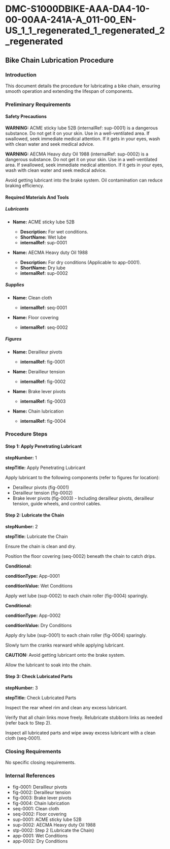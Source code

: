 # DMC-S1000DBIKE-AAA-DA4-10-00-00AA-241A-A_011-00_EN-US_1_1_regenerated_1_regenerated_2_regenerated

## Bike Chain Lubrication Procedure

### Introduction

This document details the procedure for lubricating a bike chain, ensuring smooth operation and extending the lifespan of components.

### Preliminary Requirements

#### Safety Precautions

**WARNING:** ACME sticky lube 52B (internalRef: sup-0001) is a dangerous substance. Do not get it on your skin. Use in a well-ventilated area. If swallowed, seek immediate medical attention. If it gets in your eyes, wash with clean water and seek medical advice.

**WARNING:** AECMA Heavy duty Oil 1988 (internalRef: sup-0002) is a dangerous substance.  Do not get it on your skin. Use in a well-ventilated area. If swallowed, seek immediate medical attention. If it gets in your eyes, wash with clean water and seek medical advice.

Avoid getting lubricant into the brake system. Oil contamination can reduce braking efficiency.

#### Required Materials And Tools

##### Lubricants

*   **Name:** ACME sticky lube 52B
    *   **Description:** For wet conditions.
    *   **ShortName:** Wet lube
    *   **internalRef:** sup-0001

*   **Name:** AECMA Heavy duty Oil 1988
    *   **Description:** For dry conditions (Applicable to app-0001).
    *   **ShortName:** Dry lube
    *   **internalRef:** sup-0002

##### Supplies

*   **Name:** Clean cloth
    *   **internalRef:** seq-0001

*   **Name:** Floor covering
    *   **internalRef:** seq-0002

##### Figures

*   **Name:** Derailleur pivots
    *   **internalRef:** fig-0001

*   **Name:** Derailleur tension
    *   **internalRef:** fig-0002

*   **Name:** Brake lever pivots
    *   **internalRef:** fig-0003

*   **Name:** Chain lubrication
    *   **internalRef:** fig-0004

### Procedure Steps

#### Step 1: Apply Penetrating Lubricant

**stepNumber:** 1

**stepTitle:** Apply Penetrating Lubricant

Apply lubricant to the following components (refer to figures for location):

*   Derailleur pivots (fig-0001)
*   Derailleur tension (fig-0002)
*   Brake lever pivots (fig-0003) - Including derailleur pivots, derailleur tension, guide wheels, and control cables.

#### Step 2: Lubricate the Chain

**stepNumber:** 2

**stepTitle:** Lubricate the Chain

Ensure the chain is clean and dry.

Position the floor covering (seq-0002) beneath the chain to catch drips.

**Conditional:**

**conditionType:** App-0001

**conditionValue:** Wet Conditions

Apply wet lube (sup-0002) to each chain roller (fig-0004) sparingly.

**Conditional:**

**conditionType:** App-0002

**conditionValue:** Dry Conditions

Apply dry lube (sup-0001) to each chain roller (fig-0004) sparingly.

Slowly turn the cranks rearward while applying lubricant.

**CAUTION:** Avoid getting lubricant onto the brake system.

Allow the lubricant to soak into the chain.

#### Step 3: Check Lubricated Parts

**stepNumber:** 3

**stepTitle:** Check Lubricated Parts

Inspect the rear wheel rim and clean any excess lubricant.

Verify that all chain links move freely. Relubricate stubborn links as needed (refer back to Step 2).

Inspect all lubricated parts and wipe away excess lubricant with a clean cloth (seq-0001).

### Closing Requirements

No specific closing requirements.

### Internal References

*   fig-0001: Derailleur pivots
*   fig-0002: Derailleur tension
*   fig-0003: Brake lever pivots
*   fig-0004: Chain lubrication
*   seq-0001: Clean cloth
*   seq-0002: Floor covering
*   sup-0001: ACME sticky lube 52B
*   sup-0002: AECMA Heavy duty Oil 1988
*   stp-0002: Step 2 (Lubricate the Chain)
*   app-0001: Wet Conditions
*   app-0002: Dry Conditions